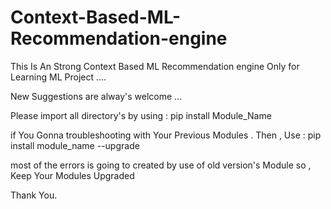 # Context-Based-ML-Recommendation-engine
This Is An Strong Context Based ML Recommendation engine Only for Learning ML Project ....

New Suggestions are alway's welcome ...

Please import all directory's by using :
pip install Module_Name

if You Gonna troubleshooting with Your Previous Modules .
Then , Use : 
pip install module_name --upgrade 

most of the errors is going to created by use of old version's Module 
so , Keep Your Modules Upgraded 

Thank You.
